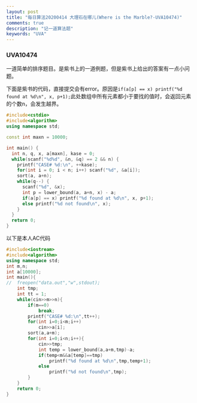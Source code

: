 ```yaml
---
layout: post
title: "每日算法20200414 大理石在哪儿(Where is the Marble?-UVA10474)"
comments: true
description: "记一道算法题"
keywords: "UVA"
---
```


### UVA10474

一道简单的排序题目。是紫书上的一道例题，但是紫书上给出的答案有一点小问题。

下面是紫书的代码，直接提交会有error。原因是`if(a[p] == x) printf("%d found at %d\n", x, p+1);`此处数组中所有元素都小于要找的值时，会返回元素的个数n，会发生越界。

```cpp
#include<cstdio>
#include<algorithm>
using namespace std;

const int maxn = 10000;

int main() {
  int n, q, x, a[maxn], kase = 0;
  while(scanf("%d%d", &n, &q) == 2 && n) {
    printf("CASE# %d:\n", ++kase);
    for(int i = 0; i < n; i++) scanf("%d", &a[i]);
    sort(a, a+n);
    while(q--) {
      scanf("%d", &x);
      int p = lower_bound(a, a+n, x) - a; 
      if(a[p] == x) printf("%d found at %d\n", x, p+1);
      else printf("%d not found\n", x);
    }
  }
  return 0;
}
```



以下是本人AC代码

```cpp
#include<iostream>
#include<algorithm>
using namespace std;
int m,n;
int a[10000];
int main(){
//	freopen("data.out","w",stdout);
	int tmp;
	int tt = 1;
	while(cin>>m>>n){
		if(m==0)
			break;
		printf("CASE# %d:\n",tt++);
		for(int i=0;i<m;i++)
			cin>>a[i];
		sort(a,a+m);
		for(int i=0;i<n;i++){	
			cin>>tmp;
			int temp = lower_bound(a,a+m,tmp)-a;
			if(temp<m&&a[temp]==tmp)
				printf("%d found at %d\n",tmp,temp+1);
			else
				printf("%d not found\n",tmp);
		}
	}
	return 0;
} 
```


